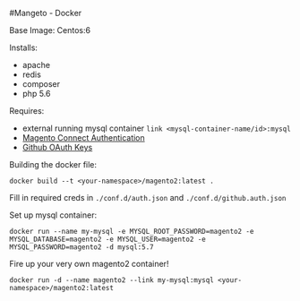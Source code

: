 #Mangeto - Docker

Base Image: Centos:6

Installs:
* apache
* redis
* composer
* php 5.6

Requires:
* external running mysql container `link <mysql-container-name/id>:mysql`
* [Magento Connect Authentication](http://devdocs.magento.com/guides/v2.0/install-gde/prereq/connect-auth.html)
* [Github OAuth Keys](https://github.com/settings/tokens/new?scopes=repo) 

Building the docker file:

`docker build --t <your-namespace>/magento2:latest .`

Fill in required creds in `./conf.d/auth.json` and `./conf.d/github.auth.json`

Set up mysql container:

`docker run --name my-mysql -e MYSQL_ROOT_PASSWORD=magento2 -e MYSQL_DATABASE=magento2 -e MYSQL_USER=magento2 -e MYSQL_PASSWORD=magento2 -d mysql:5.7`

Fire up your very own magento2 container! 

`docker run -d --name magento2 --link my-mysql:mysql <your-namespace>/magento2:latest`

